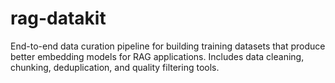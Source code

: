 # rag-datakit
End-to-end data curation pipeline for building training datasets that produce better embedding models for RAG applications. Includes data cleaning, chunking, deduplication, and quality filtering tools.
